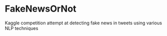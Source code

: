 # FakeNewsOrNot
Kaggle competition attempt at detecting fake news in tweets using various NLP techniques
